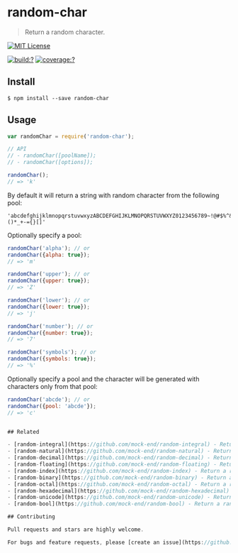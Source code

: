# random-char
  
> Return a random character.

[![MIT License](https://img.shields.io/badge/license-MIT_License-green.svg?style=flat-square)](https://github.com/mock-end/random-char/blob/master/LICENSE)

[![build:?](https://img.shields.io/travis/mock-end/random-char/master.svg?style=flat-square)](https://travis-ci.org/mock-end/random-char)
[![coverage:?](https://img.shields.io/coveralls/mock-end/random-char/master.svg?style=flat-square)](https://coveralls.io/github/mock-end/random-char)


## Install

```
$ npm install --save random-char 
```

## Usage

```js
var randomChar = require('random-char');

// API
// - randomChar([poolName]);
// - randomChar([options]);

randomChar();
// => 'k'
```

By default it will return a string with random character from the following pool:
```
'abcdefghijklmnopqrstuvwxyzABCDEFGHIJKLMNOPQRSTUVWXYZ0123456789~!@#$%^&()*_+-={}[]'
```

Optionally specify a pool:

```js
randomChar('alpha'); // or
randomChar({alpha: true});
// => 'm'

randomChar('upper'); // or
randomChar({upper: true});
// => 'Z'

randomChar('lower'); // or
randomChar({lower: true});
// => 'j'

randomChar('number'); // or
randomChar({number: true});
// => '7'

randomChar('symbols'); // or
randomChar({symbols: true});
// => '%'
```

Optionally specify a pool and the character will be generated with characters only from that pool:

```js
randomChar('abcde'); // or
randomChar({pool: 'abcde'});
// => 'c'


## Related

- [random-integral](https://github.com/mock-end/random-integral) - Return a random integer.
- [random-natural](https://github.com/mock-end/random-natural) - Return a random natural number.
- [random-decimal](https://github.com/mock-end/random-decimal) - Return a random decimal.
- [random-floating](https://github.com/mock-end/random-floating) - Return a random floating point number.
- [random-index](https://github.com/mock-end/random-index) - Return a random array-like index.
- [random-binary](https://github.com/mock-end/random-binary) - Return a random binary number.
- [random-octal](https://github.com/mock-end/random-octal) - Return a random octal number.
- [random-hexadecimal](https://github.com/mock-end/random-hexadecimal) - Return a random hexadecimal number.
- [random-unicode](https://github.com/mock-end/random-unicode) - Return a random unicode. 
- [random-bool](https://github.com/mock-end/random-bool) - Return a random boolean (true/false).

## Contributing

Pull requests and stars are highly welcome.

For bugs and feature requests, please [create an issue](https://github.com/mock-end/random-char/issues/new).
